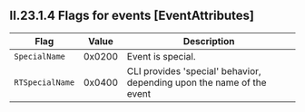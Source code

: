 ## II.23.1.4 Flags for events [EventAttributes]

 Flag | Value | Description
 ---- | ---- | ----
 `SpecialName` | 0x0200 | Event is special.
 `RTSpecialName` | 0x0400 | CLI provides 'special' behavior, depending upon the name of the event
